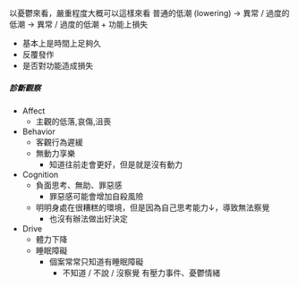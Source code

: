 以憂鬱來看，嚴重程度大概可以這樣來看
普通的低潮 (lowering) -> 異常 / 過度的低潮 -> 異常 / 過度的低潮 + 功能上損失
- 基本上是時間上足夠久
- 反覆發作
- 是否對功能造成損失

##### 診斷觀察
- Affect
	- 主觀的低落,哀傷,沮喪
- Behavior
	- 客觀行為遲緩
	- 無動力享樂
		- 知道往前走會更好，但是就是沒有動力
- Cognition
	- 負面思考、無助、罪惡感
		- 罪惡感可能會增加自殺風險
	- 明明身處在很糟糕的環境，但是因為自己思考能力↓，導致無法察覺
		- 也沒有辦法做出好決定
- Drive
	- 體力下降
	- 睡眠障礙
		- 個案常常只知道有睡眠障礙
			- 不知道 / 不說 / 沒察覺 有壓力事件、憂鬱情緒




